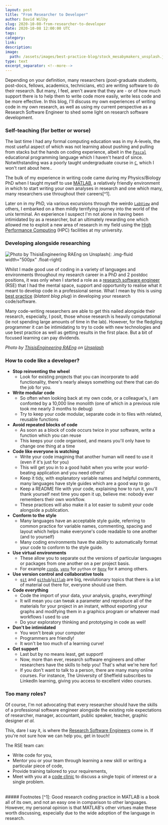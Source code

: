 ```yaml
---
layout: post
title: "From Researcher to Developer"
author: David Wilby
slug: 2020-10-08-from-researcher-to-developer
date: 2020-10-08 12:00:00 UTC
tags:
category:
link:
description:
image:
  path: /assets/images/best-practice-blog/stock_mesabymakers_unsplash.jpg
type: text
excerpt_separator: <!--more-->
---
```


Depending on your definition, many researchers (post-graduate students, post-docs, fellows, academics, technicians, etc) are writing software to do their research. But many, I feel, aren't aware that they are - or of how much support there is to help them to write code more easily, write less code and be more effective. In this blog, I'll discuss my own experiences of writing code in my own research, as well as using my current perspective as a Research Software Engineer to shed some light on research software development.

<!--more-->

### Self-teaching (for better or worse)
The last time I had any formal computing education was in my A-levels, the most useful aspect of which was not learning about pushing and pulling from stacks but the hands on coding experience, albeit in the [`Pascal`](https://en.wikipedia.org/wiki/Pascal_(programming_language)) educational programming language which I haven't heard of since. Notwithstanding was a poorly taught undergraduate course in [`C`](https://en.wikipedia.org/wiki/C_(programming_language)), which I won't rant about here..

The bulk of my experience in writing code came during my Physics/Biology PhD when I taught myself to use [MATLAB](https://www.mathworks.com/products/matlab.html), a relatively friendly environment in which to start writing your own analyses in research and one which many, many researchers use throughout their careers[^1].

Later on in my PhD, via various excursions through the weirdo [`LabView`](https://www.ni.com/en-gb/shop/labview.html) and others, I embarked on a then mildly terrifying journey into the world of the unix terminal. An experience I suspect I'm not alone in having been intimidated by as a researcher, but an ultimately rewarding one which allowed me to exploit a new area of research in my field using the [High Performance Computing](https://www.sheffield.ac.uk/it-services/research/hpc) (HPC) facilities at my university.

### Developing alongside researching
![Photo by ThisisEngineering RAEng on Unsplash](/assets/images/thisisengineering-raeng-64YrPKiguAE-unsplash.jpg){: .img-fluid width="500px" .float-right}

Whilst I made good use of coding in a variety of languages and environments throughout my research career in a PhD and 2 postdoc positions, it was only when I started a role as a [research software engineer](/) (RSE) that I had the mental space, support and opportunity to realise what it meant to develop code in a professional sense. What I mean by this is using [best practice](/blog/2019-best-practice) (*blatant blog plug*) in developing your research code/software.

Many code-writing researchers are able to get this nailed alongside their research, especially, I posit, those whose research is heavily computational (ie not spending large amounts of time in the lab). However, for the fledgling programmer it can be intimidating to try to code with new technologies and use best practice as well as getting results in the first place. But a bit of focused learning can pay dividends.

<i>Photo by <a href="https://unsplash.com/@thisisengineering?utm_source=unsplash&amp;utm_medium=referral&amp;utm_content=creditCopyText">ThisisEngineering RAEng</a> on <a href="https://unsplash.com/s/photos/code?utm_source=unsplash&amp;utm_medium=referral&amp;utm_content=creditCopyText">Unsplash</a></i>

### How to code like a developer?
* **Stop reinventing the wheel**
  * Look for existing projects that you can incorporate to add functionality, there's nearly always something out there that can do the job for you.
* **Write modular code**
  * So often when looking back at my own code, or a colleague's, I am confonted by a 10,000 line monolith (one of which in a previous role took me nearly 3 months to debug)
  * Try to keep your code modular, separate code in to files with related, reusable functions
* **Avoid repeated blocks of code**
  * As soon as a block of code occurs twice in your software, write a function which you can reuse
  * This keeps your code organised, and means you'll only have to change one thing at a time
* **Code like everyone is watching**
  * Write your code imagining that another human will need to use it (even if it's just for you)
  * This will get you in to a good habit when you write your world-beating application and you need others!
  * Keep it tidy, with explanatory variable names and helpful comments, many languages have style guides which are a good way to go
  * Keep a README file with your code, explaining how to run it, you'll thank yourself next time you open it up, believe me: nobody ever remembers their own workflow.
  * These practices will also make it a lot easier to submit your code alongside a publication.
* **Conform to the style**
  * Many languages have an acceptable style guide, referring to common practice for variable names, commenting, spacing and layout which helps make everyone's code readable to one another (and to yourself)
  * Many coding environments have the ability to automatically format your code to conform to the style guide.
* **Use virtual environments**
  * These allow you to separate out the versions of particular languages or packages from one another on a per project basis.
  * For example [`conda`](https://docs.conda.io/en/latest/), [`venv`](https://docs.python.org/3/tutorial/venv.html) for `python` or [`Renv`](https://rstudio.github.io/renv/articles/renv.html) for `R` among others.
* **Use version control and collaborative tools**
  * [`git`](https://git-scm.com/) and [`github`](https://github.com)/[`gitlab`](https://about.gitlab.com/) are big, revolutionary topics that there is a lot of material out there for, everyone should use them.
* **Code everything**
  * Code the import of your data, your analysis, graphs, everything!
  * It will mean you can tweak a parameter and reproduce all of the materials for your project in an instant, without exporting your graphs and modifying them in a graphics program or whatever mad workflows I used to use
  * Do your exploratory thinking and prototyping in code as well!
* **Don't be intimidated**
  * You won't break your computer
  * Programmers are friendly!
  * It won't be too much of a learning curve!
* **Get support**
  * Last but by no means least, get support!
  * Now, more than ever, research software engineers and other researchers have the skills to help you! That's what we're here for!
  * If you don't want to talk to a person, there are many many online courses. For instance, The University of Sheffield subscribes to LinkedIn learning, giving you access to excellent video courses.


### Too many roles?
Of course, I'm not advocating that every researcher should have the skills of a professional software engineer alongside the existing role expectations of researcher, manager, accountant, public speaker, teacher, graphic designer *et al.*

This, dare I say it, is where the [Research Software Engineers](/) come in. If you're not sure how we can help you, get in touch!

The RSE team can:
* Write code for you,
* Mentor you or your team through learning a new skill or writing a particular piece of code,
* Provide training tailored to your requirements,
* Meet with you at a [code clinic](/support/code-clinic/) to discuss a single topic of interest or a single problem.

<br>
##### Footnotes
[^1]: Good research coding practice in MATLAB is a book all of its own, and not an easy one in comparison to other languages. However, my personal opinion is that MATLAB's other virtues make these worth discussing, especially due to the wide adoption of the language in research.
